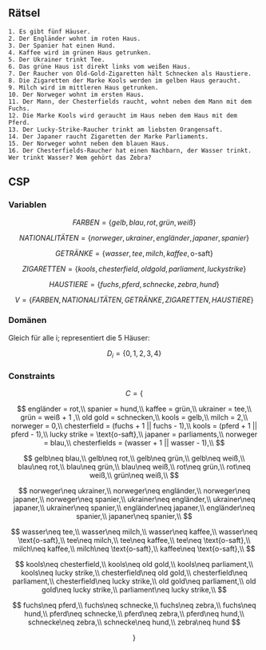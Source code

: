 ## Rätsel
```
1. Es gibt fünf Häuser.
2. Der Engländer wohnt im roten Haus.
3. Der Spanier hat einen Hund.
4. Kaffee wird im grünen Haus getrunken.
5. Der Ukrainer trinkt Tee.
6. Das grüne Haus ist direkt links vom weißen Haus.
7. Der Raucher von Old-Gold-Zigaretten hält Schnecken als Haustiere.
8. Die Zigaretten der Marke Kools werden im gelben Haus geraucht.
9. Milch wird im mittleren Haus getrunken.
10. Der Norweger wohnt im ersten Haus.
11. Der Mann, der Chesterfields raucht, wohnt neben dem Mann mit dem Fuchs.
12. Die Marke Kools wird geraucht im Haus neben dem Haus mit dem Pferd.
13. Der Lucky-Strike-Raucher trinkt am liebsten Orangensaft.
14. Der Japaner raucht Zigaretten der Marke Parliaments.
15. Der Norweger wohnt neben dem blauen Haus.
16. Der Chesterfields-Raucher hat einen Nachbarn, der Wasser trinkt.
Wer trinkt Wasser? Wem gehört das Zebra? 
```

## CSP
### Variablen
$$FARBEN = \{gelb, blau, rot, grün, weiß\}$$  

$$NATIONALITÄTEN = \{norweger, ukrainer, engländer, japaner, spanier\}$$  

$$GETRÄNKE = \{wasser, tee, milch, kaffee, \text{o-saft}\}$$  

$$ZIGARETTEN = \{kools, chesterfield, old gold, parliament, lucky strike\}$$  

$$HAUSTIERE = \{fuchs, pferd, schnecke, zebra, hund\}$$  

$$V = \{FARBEN, NATIONALITÄTEN, GETRÄNKE, ZIGARETTEN, HAUSTIERE\}$$
### Domänen
Gleich für alle i; representiert die 5 Häuser:  

$$D_i = \{0,1,2,3,4\}$$  

### Constraints
$$
C = \{
$$

$$
engländer = rot,\\
spanier = hund,\\
kaffee = grün,\\
ukrainer = tee,\\
grün = weiß + 1 ,\\
old gold = schnecken,\\
kools = gelb,\\
milch = 2,\\
norweger = 0,\\
chesterfield = (fuchs + 1 || fuchs - 1),\\
kools = (pferd + 1 || pferd - 1),\\
lucky strike = \text{o-saft},\\
japaner = parliaments,\\
norweger = blau,\\
chesterfields = (wasser + 1 || wasser - 1),\\
$$

$$
gelb\neq blau,\\
gelb\neq rot,\\
gelb\neq grün,\\
gelb\neq weiß,\\
blau\neq rot,\\
blau\neq grün,\\
blau\neq weiß,\\
rot\neq grün,\\
rot\neq weiß,\\
grün\neq weiß,\\
$$

$$
norweger\neq ukrainer,\\
norweger\neq engländer,\\
norweger\neq japaner,\\
norweger\neq spanier,\\
ukrainer\neq engländer,\\
ukrainer\neq japaner,\\
ukrainer\neq spanier,\\
engländer\neq japaner,\\
engländer\neq spanier,\\
japaner\neq spanier,\\
$$

$$
wasser\neq tee,\\
wasser\neq milch,\\
wasser\neq kaffee,\\
wasser\neq \text{o-saft},\\
tee\neq milch,\\
tee\neq kaffee,\\
tee\neq \text{o-saft},\\
milch\neq kaffee,\\
milch\neq \text{o-saft},\\
kaffee\neq \text{o-saft},\\
$$

$$
kools\neq chesterfield,\\
kools\neq old gold,\\
kools\neq parliament,\\
kools\neq lucky strike,\\
chesterfield\neq old gold,\\
chesterfield\neq parliament,\\
chesterfield\neq lucky strike,\\
old gold\neq parliament,\\
old gold\neq lucky strike,\\
parliament\neq lucky strike,\\
$$

$$
fuchs\neq pferd,\\
fuchs\neq schnecke,\\
fuchs\neq zebra,\\
fuchs\neq hund,\\
pferd\neq schnecke,\\
pferd\neq zebra,\\
pferd\neq hund,\\
schnecke\neq zebra,\\
schnecke\neq hund,\\
zebra\neq hund
$$

$$
\}
$$
